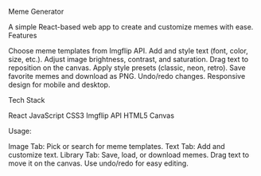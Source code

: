 Meme Generator

A simple React-based web app to create and customize memes with ease.
Features

Choose meme templates from Imgflip API.
Add and style text (font, color, size, etc.).
Adjust image brightness, contrast, and saturation.
Drag text to reposition on the canvas.
Apply style presets (classic, neon, retro).
Save favorite memes and download as PNG.
Undo/redo changes.
Responsive design for mobile and desktop.

Tech Stack

React
JavaScript
CSS3
Imgflip API
HTML5 Canvas


Usage:

Image Tab: Pick or search for meme templates.
Text Tab: Add and customize text.
Library Tab: Save, load, or download memes.
Drag text to move it on the canvas.
Use undo/redo for easy editing.
